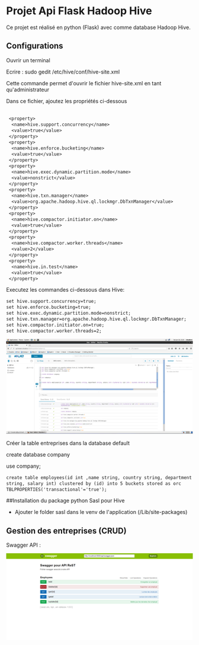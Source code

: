 # Projet Api Flask Hadoop Hive

Ce projet est réalisé en python (Flask) avec comme database Hadoop Hive.

## Configurations

Ouvrir un terminal 

Ecrire : sudo gedit /etc/hive/conf/hive-site.xml

Cette commande permet d'ouvrir le fichier hive-site.xml en tant qu'administrateur

Dans ce fichier, ajoutez les propriétés ci-dessous

```

 <property>
  <name>hive.support.concurrency</name>
  <value>true</value>
 </property>
 <property>
  <name>hive.enforce.bucketing</name>
  <value>true</value>
 </property>
 <property>
  <name>hive.exec.dynamic.partition.mode</name>
  <value>nonstrict</value>
 </property>
 <property>
  <name>hive.txn.manager</name>
  <value>org.apache.hadoop.hive.ql.lockmgr.DbTxnManager</value>
 </property>
 <property>
  <name>hive.compactor.initiator.on</name>
  <value>true</value>
 </property>
 <property>
  <name>hive.compactor.worker.threads</name>
  <value>2</value>
 </property>
 <property>
  <name>hive.in.test</name>
  <value>true</value>
 </property>
```


Executez les commandes ci-dessous dans Hive:

```
set hive.support.concurrency=true;
set hive.enforce.bucketing=true;
set hive.exec.dynamic.partition.mode=nonstrict;
set hive.txn.manager=org.apache.hadoop.hive.ql.lockmgr.DbTxnManager;
set hive.compactor.initiator.on=true;
set hive.compactor.worker.threads=2;
```

![config](img/hue.png)

Créer la table entreprises dans la database default

create database company

use company;

```
create table employees(id int ,name string, country string, department string, salary int) clustered by (id) into 5 buckets stored as orc TBLPROPERTIES('transactional'='true');
```

##Installation du package python Sasl pour Hive
- Ajouter le folder sasl dans le venv de l'application (/Lib/site-packages)

## Gestion des entreprises (CRUD)
Swagger API :

![swagger](img/swagger.png)
